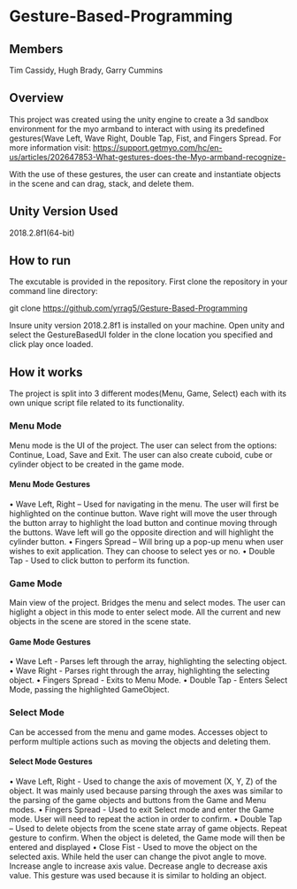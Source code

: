 # Gesture-Based-Programming

## Members
Tim Cassidy, Hugh Brady, Garry Cummins

## Overview

This project was created using the unity engine to create a 3d sandbox environment for the myo armband to interact with using its predefined gestures(Wave Left, Wave Right, Double Tap, Fist, and Fingers Spread. For more information visit: 
https://support.getmyo.com/hc/en-us/articles/202647853-What-gestures-does-the-Myo-armband-recognize-

With the use of these gestures, the user can create and instantiate objects in the scene and can drag, stack, and delete them. 

## Unity Version Used

2018.2.8f1(64-bit)

## How to run

The excutable is provided in the repository. First clone the repository in your command line directory:

git clone https://github.com/yrrag5/Gesture-Based-Programming 

Insure unity version 2018.2.8f1 is installed on your machine. Open unity and select the GestureBasedUI folder in the clone location you specified and click play once loaded.

## How it works 

The project is split into 3 different modes(Menu, Game, Select) each with its own unique script file related to its functionality.

### Menu Mode

Menu mode is the UI of the project. The user can select from the options: Continue, Load, Save and Exit. The user can also create
cuboid, cube or cylinder object to be created in the game mode. 


#### Menu Mode Gestures

•	Wave Left, Right – Used for navigating in the menu. The user will first be highlighted on the continue button. Wave right will move the user through the button array to highlight the load button and continue moving through the buttons. Wave left will go the opposite direction and will highlight the cylinder button.
•	Fingers Spread – Will bring up a pop-up menu when user wishes to exit application. They can choose to select yes or no.
•	Double Tap - Used to click button to perform its function.


### Game Mode

Main view of the project. Bridges the menu and select modes. The user can higlight a object in this mode to enter select mode. All the current and new objects in the scene are stored in the scene state.

#### Game Mode Gestures

•	Wave Left - Parses left through the array, highlighting the selecting object.
•	Wave Right - Parses right through the array, highlighting the selecting object.
•	Fingers Spread - Exits to Menu Mode.
•	Double Tap - Enters Select Mode, passing the highlighted GameObject.


### Select Mode 

Can be accessed from the menu and game modes. Accesses object to perform multiple actions such as moving the objects and deleting them. 

#### Select Mode Gestures

•	Wave Left, Right - Used to change the axis of movement (X, Y, Z) of the object. It was mainly used because parsing through the axes was similar to the parsing of the game objects and buttons from the Game and Menu modes.
•	Fingers Spread - Used to exit Select mode and enter the Game mode. User will need to repeat the action in order to confirm.
•	Double Tap – Used to delete objects from the scene state array of game objects. Repeat gesture to confirm. When the object is deleted, the Game mode will then be entered and displayed
•	Close Fist - Used to move the object on the selected axis. While held the user can change the pivot angle to move. Increase angle to increase axis value. Decrease angle to decrease axis value. This gesture was used because it is similar to holding an object.
